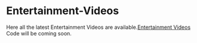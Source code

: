 # Entertainment-Videos
Here all the latest Entertainment Videos are available.<a href="https://metavideos.com/entertainment">Entertainment Videos</a>
Code will be coming soon.
